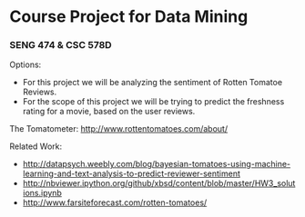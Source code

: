 # Course Project for Data Mining
### SENG 474 & CSC 578D

Options:
* For this project we will be analyzing the sentiment of Rotten Tomatoe Reviews.
* For the scope of this project we will be trying to predict the freshness rating for a movie, based on the user reviews.

The Tomatometer: http://www.rottentomatoes.com/about/

Related Work:
* http://datapsych.weebly.com/blog/bayesian-tomatoes-using-machine-learning-and-text-analysis-to-predict-reviewer-sentiment
* http://nbviewer.ipython.org/github/xbsd/content/blob/master/HW3_solutions.ipynb
* http://www.farsiteforecast.com/rotten-tomatoes/

